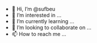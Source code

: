 - 👋 Hi, I’m @sufbeu
- 👀 I’m interested in ...
- 🌱 I’m currently learning ...
- 💞️ I’m looking to collaborate on ...
- 📫 How to reach me ...

<!---
sufbeu/sufbeu is a ✨ special ✨ repository because its `README.md` (this file) appears on your GitHub profile.
You can click the Preview link to take a look at your changes.
--->

